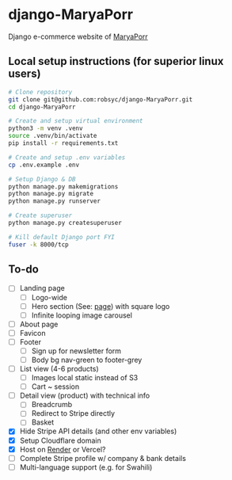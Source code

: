 # django-MaryaPorr
Django e-commerce website of [MaryaPorr](https://www.maryaporr.com)

## Local setup instructions (for superior linux users)

```bash
# Clone repository
git clone git@github.com:robsyc/django-MaryaPorr.git
cd django-MaryaPorr

# Create and setup virtual environment
python3 -m venv .venv
source .venv/bin/activate
pip install -r requirements.txt

# Create and setup .env variables
cp .env.example .env

# Setup Django & DB
python manage.py makemigrations
python manage.py migrate
python manage.py runserver

# Create superuser
python manage.py createsuperuser

# Kill default Django port FYI
fuser -k 8000/tcp
```

## To-do
- [ ] Landing page
  - [ ] Logo-wide
  - [ ] Hero section (See: [page](https://www.italiancricketfarm.com/)) with square logo
  - [ ] Infinite looping image carousel
- [ ] About page
- [ ] Favicon
- [ ] Footer
  - [ ] Sign up for newsletter form
  - [ ] Body bg nav-green to footer-grey
- [ ] List view (4-6 products)
  - [ ] Images local static instead of S3
  - [ ] Cart ~ session
- [ ] Detail view (product) with technical info
  - [ ] Breadcrumb
  - [ ] Redirect to Stripe directly
  - [ ] Basket
- [x] Hide Stripe API details (and other env variables)
- [x] Setup Cloudflare domain
- [x] Host on [Render](https://docs.render.com/deploy-django) or Vercel?
- [ ] Complete Stripe profile w/ company & bank details
- [ ] Multi-language support (e.g. for Swahili)